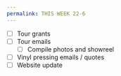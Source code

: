 ```yaml
---
permalink: THIS WEEK 22-6
---
```

- [ ] Tour grants
- [ ] Tour emails 
	- [ ] Compile photos and showreel 
- [ ] Vinyl pressing emails / quotes 
- [ ] Website update